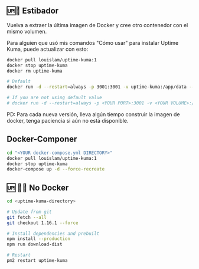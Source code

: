 ## 🆙🐳 Estibador

Vuelva a extraer la última imagen de Docker y cree otro contenedor con el mismo volumen.

Para alguien que usó mis comandos "Cómo usar" para instalar Uptime Kuma, puede actualizar con esto:

```bash
docker pull louislam/uptime-kuma:1
docker stop uptime-kuma
docker rm uptime-kuma

# Default
docker run -d --restart=always -p 3001:3001 -v uptime-kuma:/app/data --name uptime-kuma louislam/uptime-kuma:1

# If you are not using default value
# docker run -d --restart=always -p <YOUR PORT>:3001 -v <YOUR VOLUME>:/app/data --name uptime-kuma louislam/uptime-kuma:1
```

PD: Para cada nueva versión, lleva algún tiempo construir la imagen de docker, tenga paciencia si aún no está disponible.

## Docker-Componer

```bash
cd "<YOUR docker-compose.yml DIRECTORY>"
docker pull louislam/uptime-kuma:1
docker stop uptime-kuma
docker-compose up -d --force-recreate
```

## 🆙 💪🏻 No Docker

```bash
cd <uptime-kuma-directory>

# Update from git
git fetch --all
git checkout 1.16.1 --force

# Install dependencies and prebuilt
npm install --production
npm run download-dist

# Restart
pm2 restart uptime-kuma
```
